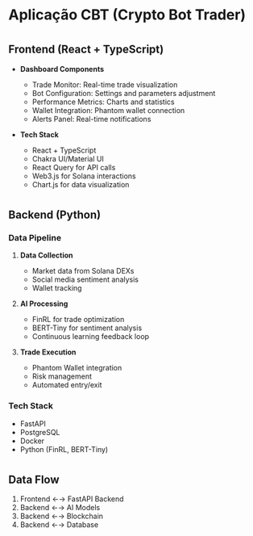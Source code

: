 # Aplicação **CBT** (Crypto Bot Trader)

#

## Frontend (React + TypeScript)
- **Dashboard Components**
  - Trade Monitor: Real-time trade visualization
  - Bot Configuration: Settings and parameters adjustment
  - Performance Metrics: Charts and statistics
  - Wallet Integration: Phantom wallet connection
  - Alerts Panel: Real-time notifications

- **Tech Stack**
  - React + TypeScript
  - Chakra UI/Material UI
  - React Query for API calls
  - Web3.js for Solana interactions
  - Chart.js for data visualization

# 

## Backend (Python)
### Data Pipeline
1. **Data Collection**
   - Market data from Solana DEXs
   - Social media sentiment analysis
   - Wallet tracking

2. **AI Processing**
   - FinRL for trade optimization
   - BERT-Tiny for sentiment analysis
   - Continuous learning feedback loop

3. **Trade Execution**
   - Phantom Wallet integration
   - Risk management
   - Automated entry/exit

### Tech Stack
- FastAPI
- PostgreSQL
- Docker
- Python (FinRL, BERT-Tiny)

#

## Data Flow
1. Frontend ←→ FastAPI Backend
2. Backend ←→ AI Models
3. Backend ←→ Blockchain
4. Backend ←→ Database
